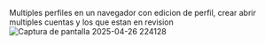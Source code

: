 Multiples perfiles en un navegador con edicion de perfil, crear abrir multiples cuentas y los que estan en revision
![Captura de pantalla 2025-04-26 224128](https://github.com/user-attachments/assets/942407a1-422e-44b6-99e8-ba6dd516fd8b)
